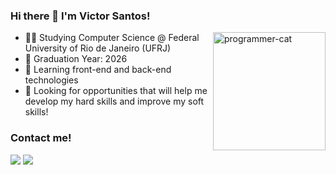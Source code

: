### Hi there 👋 I'm Victor Santos!

<img align="right" width="180" height="189" alt="programmer-cat" src="https://media0.giphy.com/media/3oKIPnAiaMCws8nOsE/giphy.gif">

- 👨‍💻 Studying Computer Science @ Federal University of Rio de Janeiro (UFRJ)
- 📆 Graduation Year: 2026
- 🌱 Learning front-end and back-end technologies
- 🤝 Looking for opportunities that will help me develop my hard skills and improve my soft skills!

<div>
<h3>Contact me!</h3>
<a href="https://www.linkedin.com/in/victor-santos-377490222" target="_blank" rel="noopener"> <img src="https://img.shields.io/badge/LinkedIn-0077B5?style=for-the-badge&logo=linkedin&logoColor=white"></a>
<a href="mailto:victorpss@dcc.ufrj.br" target="_blank" rel="noopener"> <img src="https://img.shields.io/badge/Gmail-D14836?style=for-the-badge&logo=gmail&logoColor=white" ></a>
</div>
